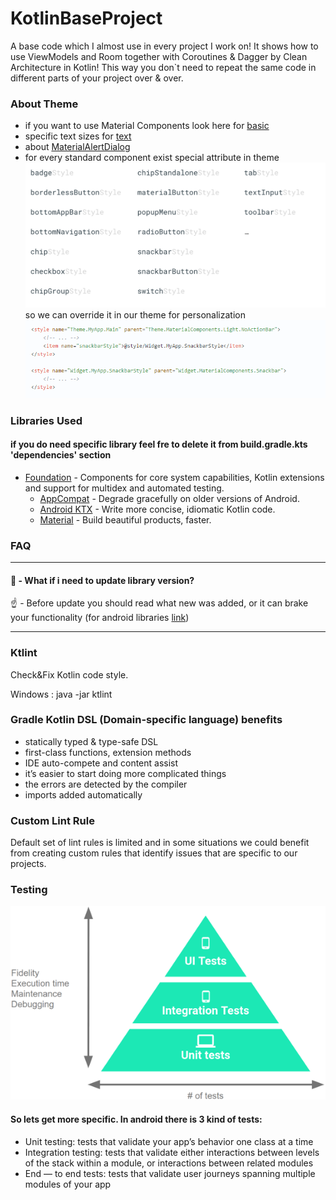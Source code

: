 # KotlinBaseProject

A base code which I almost use in every project I work on!
It shows how to use ViewModels and Room together with Coroutines & Dagger by Clean Architecture in Kotlin!
This way you don`t need to repeat the same code in different parts of your project over & over.

### About Theme

* if you want to use Material Components look here for [basic](https://github.com/material-components/material-components-android/blob/master/docs/getting-started.md#4-change-your-app-theme-to-inherit-from-a-material-components-theme)
* specific text sizes for [text](https://material.io/develop/android/theming/typography/)
* about [MaterialAlertDialog](https://github.com/material-components/material-components-android/blob/master/docs/components/Dialog.md)
* for every standard component exist special attribute in theme
![componentsStyle](component_styles.png)
so we can override it in our theme for personalization
![code](component_style_in_action.png)

### Libraries Used
#### if you do need specific library feel fre to delete it from build.gradle.kts 'dependencies' section
* [Foundation](https://developer.android.com/jetpack/components) - Components for core system capabilities, Kotlin extensions and support for multidex and automated testing.
    * [AppCompat](https://developer.android.com/topic/libraries/support-library/packages#v7-appcompat) - Degrade gracefully on older versions of Android.
    * [Android KTX](https://developer.android.com/kotlin/ktx/extensions-list) - Write more concise, idiomatic Kotlin code.
    * [Material](https://material.io/components/) - Build beautiful products, faster.
    
    
    
### FAQ
---
#### 🤔 - What if i need to update library version?

☝️ - Before update you should read what new was added, or it can brake your functionality (for android libraries [link](https://developer.android.com/jetpack/androidx/versions/all-channel)) 

---

### Ktlint
Check&Fix Kotlin code style.

Windows : java -jar ktlint

### Gradle Kotlin DSL (Domain-specific language) benefits
* statically typed & type-safe DSL
* first-class functions, extension methods
* IDE auto-compete and content assist
* it’s easier to start doing more complicated things
* the errors are detected by the compiler
* imports added automatically

### Custom Lint Rule
Default set of lint rules is limited and in some situations we could benefit from creating custom rules that identify issues that are specific to our projects.

### Testing
![Testing](test_pyramid.png)
#### So lets get more specific. In android there is 3 kind of tests:

* Unit testing: tests that validate your app’s behavior one class at a time
* Integration testing: tests that validate either interactions between levels of the stack within a module, or interactions between related modules
* End — to end tests: tests that validate user journeys spanning multiple modules of your app